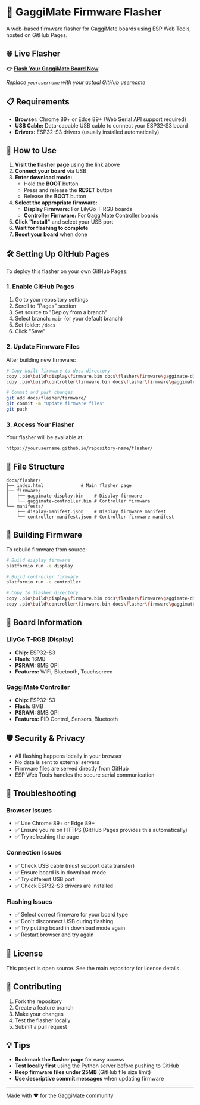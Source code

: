 # 🔧 GaggiMate Firmware Flasher

A web-based firmware flasher for GaggiMate boards using ESP Web Tools, hosted on GitHub Pages.

## 🌐 Live Flasher

**👉 [Flash Your GaggiMate Board Now](https://yourusername.github.io/gaggimate/flasher/)**

*Replace `yourusername` with your actual GitHub username*

## 📋 Requirements

- **Browser:** Chrome 89+ or Edge 89+ (Web Serial API support required)
- **USB Cable:** Data-capable USB cable to connect your ESP32-S3 board
- **Drivers:** ESP32-S3 drivers (usually installed automatically)

## 🚀 How to Use

1. **Visit the flasher page** using the link above
2. **Connect your board** via USB
3. **Enter download mode:**
   - Hold the **BOOT** button
   - Press and release the **RESET** button  
   - Release the **BOOT** button
4. **Select the appropriate firmware:**
   - **Display Firmware:** For LilyGo T-RGB boards
   - **Controller Firmware:** For GaggiMate Controller boards
5. **Click "Install"** and select your USB port
6. **Wait for flashing to complete**
7. **Reset your board** when done

## 🛠️ Setting Up GitHub Pages

To deploy this flasher on your own GitHub Pages:

### 1. Enable GitHub Pages
1. Go to your repository settings
2. Scroll to "Pages" section
3. Set source to "Deploy from a branch"
4. Select branch: `main` (or your default branch)
5. Set folder: `/docs`
6. Click "Save"

### 2. Update Firmware Files
After building new firmware:
```bash
# Copy built firmware to docs directory
copy .pio\build\display\firmware.bin docs\flasher\firmware\gaggimate-display.bin
copy .pio\build\controller\firmware.bin docs\flasher\firmware\gaggimate-controller.bin

# Commit and push changes
git add docs/flasher/firmware/
git commit -m "Update firmware files"
git push
```

### 3. Access Your Flasher
Your flasher will be available at:
```
https://yourusername.github.io/repository-name/flasher/
```

## 📁 File Structure

```
docs/flasher/
├── index.html              # Main flasher page
├── firmware/
│   ├── gaggimate-display.bin    # Display firmware
│   └── gaggimate-controller.bin # Controller firmware
└── manifests/
    ├── display-manifest.json    # Display firmware manifest
    └── controller-manifest.json # Controller firmware manifest
```

## 🔧 Building Firmware

To rebuild firmware from source:

```bash
# Build display firmware
platformio run -e display

# Build controller firmware  
platformio run -e controller

# Copy to flasher directory
copy .pio\build\display\firmware.bin docs\flasher\firmware\gaggimate-display.bin
copy .pio\build\controller\firmware.bin docs\flasher\firmware\gaggimate-controller.bin
```

## 📱 Board Information

### LilyGo T-RGB (Display)
- **Chip:** ESP32-S3
- **Flash:** 16MB  
- **PSRAM:** 8MB OPI
- **Features:** WiFi, Bluetooth, Touchscreen

### GaggiMate Controller
- **Chip:** ESP32-S3
- **Flash:** 8MB
- **PSRAM:** 8MB OPI  
- **Features:** PID Control, Sensors, Bluetooth

## 🛡️ Security & Privacy

- All flashing happens locally in your browser
- No data is sent to external servers
- Firmware files are served directly from GitHub
- ESP Web Tools handles the secure serial communication

## 🐛 Troubleshooting

### Browser Issues
- ✅ Use Chrome 89+ or Edge 89+
- ✅ Ensure you're on HTTPS (GitHub Pages provides this automatically)
- ✅ Try refreshing the page

### Connection Issues  
- ✅ Check USB cable (must support data transfer)
- ✅ Ensure board is in download mode
- ✅ Try different USB port
- ✅ Check ESP32-S3 drivers are installed

### Flashing Issues
- ✅ Select correct firmware for your board type
- ✅ Don't disconnect USB during flashing
- ✅ Try putting board in download mode again
- ✅ Restart browser and try again

## 📝 License

This project is open source. See the main repository for license details.

## 🤝 Contributing

1. Fork the repository
2. Create a feature branch
3. Make your changes
4. Test the flasher locally
5. Submit a pull request

## 💡 Tips

- **Bookmark the flasher page** for easy access
- **Test locally first** using the Python server before pushing to GitHub
- **Keep firmware files under 25MB** (GitHub file size limit)
- **Use descriptive commit messages** when updating firmware

---

Made with ❤️ for the GaggiMate community
